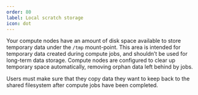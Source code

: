 ```yaml
---
order: 80
label: Local scratch storage
icon: dot
---
```


Your compute nodes have an amount of disk space available to store temporary data under the `/tmp` mount-point. This area is intended for temporary data created during compute jobs, and shouldn’t be used for long-term data storage. Compute nodes are configured to clear up temporary space automatically, removing orphan data left behind by jobs.

Users must make sure that they copy data they want to keep back to the shared filesystem after compute jobs have been completed.